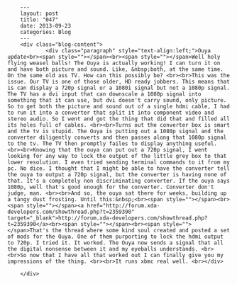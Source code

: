 
        ---
        layout: post
        title: "047"
        date: 2013-09-23
        categories: Blog
        ---
        <div class="blog-content">
				<div class="paragraph" style="text-align:left;">Ouya update<br><span style=""></span><br><span style=""></span>Well holy flying weasel balls! The Ouya is actually working! I can turn it on and have both picture and sound. Like, &nbsp;both, at the same time. On the same old ass TV. How can this possibly be? <br><br>This was the issue. Our TV is one of those older, HD ready jobbers. This means that is can display a 720p signal or a 1080i signal but not a 1080p signal. The TV has a dvi input that can downscale a 1080p signal into something that it can use, but dvi doesn't carry sound, only picture. So to get both the picture and sound out of a single hdmi cable, I had to run it into a converter that split it into component video and stereo audio. So I went and got the thing that did that and filled all its holes full of cables. <br><br>Turns out the converter box is smart and the tv is stupid. The Ouya is putting out a 1080p signal and the converter diligently converts and then passes along that 1080p signal to the tv. The TV then promptly failes to display anything useful. <br><br>Knowing that the ouya can put out a 720p signal, I went looking for any way to lock the output of the little grey box to that lower resolution. I even tried sending terminal commands to it from my pc. No dice. I thought that I might be able to have the converter tell the ouya to output a 720p signal, but the converter is having none of that. It's a completely non discriminating converter. If the ouya says 1080p, well that's good enough for the converter. Converter don't judge, man. <br><br>And so, the ouya sat there for weeks, building up a tangy dust frosting. Until this:&nbsp;<br><span style=""></span><br><span style=""></span><a href="http://forum.xda-developers.com/showthread.php?t=2359390" target="_blank">http://forum.xda-developers.com/showthread.php?t=2359390</a><br><span style=""></span><br><span style=""></span>That's the thread where some kind soul created and posted a set of mods for the Ouya. One of them purporting to lock the hdmi output to 720p. I tried it. It worked. The Ouya now sends a signal that all the digital nonsense between it and my eyeballs understands. <br><br>So now that I have all that worked out I can finally give you my impressions of the thing. <br><br>It runs xbmc real well. <br></div>

		</div>
        